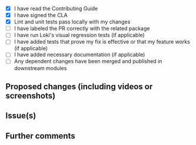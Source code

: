 <!-- This is a pull request template, you do not need to uncomment or remove the comments, they won't show up in the PR text. -->

<!-- Your Pull Request name should start with one of the following tags
  feat: For new features
  improve: For an improvement (performance or little improvements) in existing features
  fix: For bug fixes that affects the end user
  chore: For small tasks
  docs: For documentation only changes
  perf: For code change that improves performance
  build: For changes that affect the build system or external dependencies
  ci: For changes to our CI configuration files and scripts
  refactor: For changes that neither fixes a bug nor adds a feature
  test: For adding missing tests or correcting existing tests

  E.g.:

  feat(fuselage-hooks): Add useWhatever hook
-->

<!-- Checklist!!! If you're unsure about any of them, don't hesitate to ask. We're here to help! This is simply a reminder of what we are going to look for before merging your code. -->

- [x] I have read the Contributing Guide
- [x] I have signed the CLA
- [x] Lint and unit tests pass locally with my changes
- [ ] I have labeled the PR correctly with the related package
- [ ] I have run Loki's visual regression tests (if applicable)
- [ ] I have added tests that prove my fix is effective or that my feature works (if applicable)
- [ ] I have added necessary documentation (if applicable)
- [ ] Any dependent changes have been merged and published in downstream modules

## Proposed changes (including videos or screenshots)

<!-- CHANGELOG -->
<!--
  Describe the big picture of your changes here to communicate to the maintainers why we should accept this pull request.
  If it fixes a bug or resolves a feature request, be sure to link to that issue below.
  This description will appear in the release notes if we accept the contribution.
-->

<!-- END CHANGELOG -->

## Issue(s)

<!-- Link the issues being closed by or related to this PR. For example, you can use #594 if this PR closes issue number 594 -->

## Further comments

<!-- If this is a relatively large or complex change, kick off the discussion by explaining why you chose the solution you did and what alternatives you considered, etc... -->
